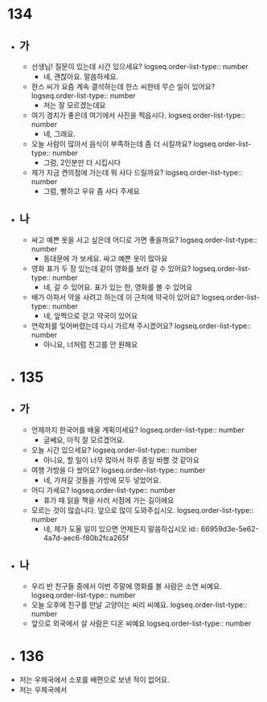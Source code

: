 # 134
- ## 가
	- 선생님! 질문이 있는데 시간 있으세요? 
	  logseq.order-list-type:: number
		- 네, 괜찮아요. 말씀하세요.
	- 한스 씨가 요즘 계속 결석하는데 한스 씨한테 무슨 일이 있어요?
	  logseq.order-list-type:: number
		- 저는 잘 모르겠는데요
	- 여기 경치가 좋은데 여기에서 사진을 찍읍시다.
	  logseq.order-list-type:: number
		- 네, 그래요.
	- 오늘 사람이 많아서 음식이 부족하는데 좀 더 시킬까요?
	  logseq.order-list-type:: number
		- 그럼, 2인분만 더 시킵시다
	- 제가 지금 켠의점에 가는데 뭐 사다 드릴까요?
	  logseq.order-list-type:: number
		- 그럼, 빵하고 우유 좀 사다 주세요
- ## 나
	- 싸고 예쁜 옷을 사고 싶은데 어디로 가면 좋을까요?
	  logseq.order-list-type:: number
		- 동대문에 가 보세요. 싸고 예쁜 옷이 많아요
	- 영화 표가 두 장 있는데 같이 영화를 보러 갈 수 있어요?
	  logseq.order-list-type:: number
		- 네, 갈 수 있어요. 표가 있는 한, 영화를 볼 수 있어요
	- 배가 아파서 약을 사려고 하는데 이 근처에 약국이 있어요?
	  logseq.order-list-type:: number
		- 네, 앞쩍으로 걷고 약국이 있어요
	- 연락처를 잊어버렸는데 다시 가르쳐 주시겠어요?
	  logseq.order-list-type:: number
		- 아니요, 너처럼 친고를 안 원해요
- # 135
- ## 가
	- 언제까지 한국어를 배울 계획이세요?
	  logseq.order-list-type:: number
		- 글쎄요, 아직 잘 모르겠어요.
	- 오늘 시간 있으세요?
	  logseq.order-list-type:: number
		- 아니요, 할 일이 너무 많아서 하루 종일 바쁠 것 같아요
	- 여행 가방을 다 쌌어요?
	  logseq.order-list-type:: number
		- 네, 가져갈 것들을 가방에 모두 넣었어요.
	- 어디 가세요?
	  logseq.order-list-type:: number
		- 휴가 때 읽을 책을 사러 서점에 가는 길이에요
	- 모르는 것이 많습니다. 앞으로 많이 도와주십시오.
	  logseq.order-list-type:: number
		- 네, 제가 도울 일이 있으면 언제든지 말씀하십시오
		  id:: 66959d3e-5e62-4a7d-aec6-f80b2fca265f
- ## 나
	- 우리 반 친구들 중에서 이번 주말에 영화를 볼 사람은 소연 씨예요.
	  logseq.order-list-type:: number
	- 오늘 오후에 친구를 만날 고양이는 씨리 씨예요.
	  logseq.order-list-type:: number
	- 앞으로 외국에서 살 사람은 디온 씨예요
	  logseq.order-list-type:: number
- # 136
- 저는 우체국에서 소포를 배편으로 보낸 적이 없어요.
- 저는 우체국에서